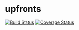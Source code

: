 # upfronts
[![Build Status](https://travis-ci.org/AgustinDavila-EB/todolist.svg?branch=master)](https://travis-ci.org/AgustinDavila-EB/todolist)
[![Coverage Status](https://coveralls.io/repos/github/AgustinDavila-EB/todolist/badge.svg?branch=master)](https://coveralls.io/github/AgustinDavila-EB/todolist?branch=master)
